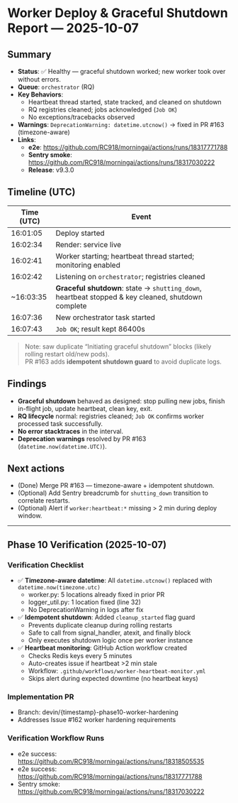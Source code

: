 # Worker Deploy & Graceful Shutdown Report — 2025-10-07

## Summary
- **Status**: ✅ Healthy — graceful shutdown worked; new worker took over without errors.
- **Queue**: `orchestrator` (RQ)
- **Key Behaviors**:
  - Heartbeat thread started, state tracked, and cleaned on shutdown
  - RQ registries cleaned; jobs acknowledged (`Job OK`)
  - No exceptions/tracebacks observed
- **Warnings**: `DeprecationWarning: datetime.utcnow()` → fixed in PR #163 (timezone-aware)
- **Links**:
  - **e2e**: https://github.com/RC918/morningai/actions/runs/18317771788
  - **Sentry smoke**: https://github.com/RC918/morningai/actions/runs/18317030222
  - **Release**: v9.3.0

## Timeline (UTC)
| Time (UTC) | Event |
|---|---|
| 16:01:05 | Deploy started |
| 16:02:34 | Render: service live |
| 16:02:41 | Worker starting; heartbeat thread started; monitoring enabled |
| 16:02:42 | Listening on `orchestrator`; registries cleaned |
| ~16:03:35 | **Graceful shutdown**: state → `shutting_down`, heartbeat stopped & key cleaned, shutdown complete |
| 16:07:36 | New orchestrator task started |
| 16:07:43 | `Job OK`; result kept 86400s |

> Note: saw duplicate “Initiating graceful shutdown” blocks (likely rolling restart old/new pods).  
> PR #163 adds **idempotent shutdown guard** to avoid duplicate logs.

## Findings
- **Graceful shutdown** behaved as designed: stop pulling new jobs, finish in-flight job, update heartbeat, clean key, exit.
- **RQ lifecycle** normal: registries cleaned; `Job OK` confirms worker processed task successfully.
- **No error stacktraces** in the interval.
- **Deprecation warnings** resolved by PR #163 (`datetime.now(datetime.UTC)`).

## Next actions
- (Done) Merge PR #163 — timezone-aware + idempotent shutdown.
- (Optional) Add Sentry breadcrumb for `shutting_down` transition to correlate restarts.
- (Optional) Alert if `worker:heartbeat:*` missing > 2 min during deploy window.

---

## Phase 10 Verification (2025-10-07)

### Verification Checklist
- ✅ **Timezone-aware datetime**: All `datetime.utcnow()` replaced with `datetime.now(timezone.utc)`
  - worker.py: 5 locations already fixed in prior PR
  - logger_util.py: 1 location fixed (line 32)
  - No DeprecationWarning in logs after fix
- ✅ **Idempotent shutdown**: Added `cleanup_started` flag guard
  - Prevents duplicate cleanup during rolling restarts
  - Safe to call from signal_handler, atexit, and finally block
  - Only executes shutdown logic once per worker instance
- ✅ **Heartbeat monitoring**: GitHub Action workflow created
  - Checks Redis keys every 5 minutes
  - Auto-creates issue if heartbeat >2 min stale
  - Workflow: `.github/workflows/worker-heartbeat-monitor.yml`
  - Skips alert during expected downtime (no heartbeat keys)

### Implementation PR
- Branch: devin/{timestamp}-phase10-worker-hardening
- Addresses Issue #162 worker hardening requirements

### Verification Workflow Runs
- e2e success: https://github.com/RC918/morningai/actions/runs/18318505535
- e2e success: https://github.com/RC918/morningai/actions/runs/18317771788
- Sentry smoke: https://github.com/RC918/morningai/actions/runs/18317030222
